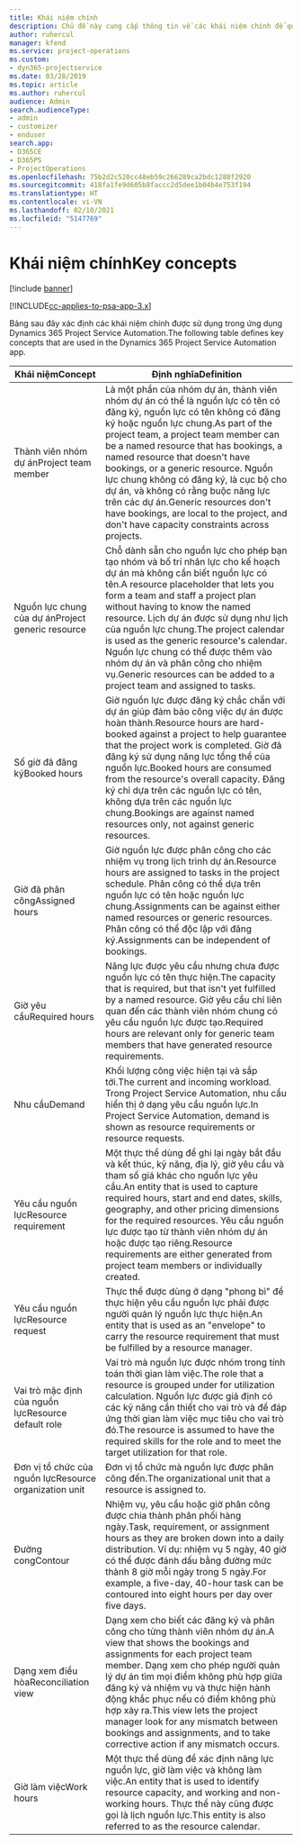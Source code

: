 ```yaml
---
title: Khái niệm chính
description: Chủ đề này cung cấp thông tin về các khái niệm chính để quản lý nguồn lực trong Project Service Automation.
author: ruhercul
manager: kfend
ms.service: project-operations
ms.custom:
- dyn365-projectservice
ms.date: 03/28/2019
ms.topic: article
ms.author: ruhercul
audience: Admin
search.audienceType:
- admin
- customizer
- enduser
search.app:
- D365CE
- D365PS
- ProjectOperations
ms.openlocfilehash: 75b2d2c520cc48eb59c266289ca2bdc1288f2920
ms.sourcegitcommit: 418fa1fe9d605b8faccc2d5dee1b04b4e753f194
ms.translationtype: HT
ms.contentlocale: vi-VN
ms.lasthandoff: 02/10/2021
ms.locfileid: "5147769"
---
```

# <a name="key-concepts"></a><span data-ttu-id="3123c-103">Khái niệm chính</span><span class="sxs-lookup"><span data-stu-id="3123c-103">Key concepts</span></span>

[!include [banner](../includes/psa-now-project-operations.md)]

[!INCLUDE[cc-applies-to-psa-app-3.x](../includes/cc-applies-to-psa-app-3x.md)]

<span data-ttu-id="3123c-104">Bảng sau đây xác định các khái niệm chính được sử dụng trong ứng dụng Dynamics 365 Project Service Automation.</span><span class="sxs-lookup"><span data-stu-id="3123c-104">The following table defines key concepts that are used in the Dynamics 365 Project Service Automation app.</span></span>

| <span data-ttu-id="3123c-105">Khái niệm</span><span class="sxs-lookup"><span data-stu-id="3123c-105">Concept</span></span>                    | <span data-ttu-id="3123c-106">Định nghĩa</span><span class="sxs-lookup"><span data-stu-id="3123c-106">Definition</span></span> |
|----------------------------|------------|
| <span data-ttu-id="3123c-107">Thành viên nhóm dự án</span><span class="sxs-lookup"><span data-stu-id="3123c-107">Project team member</span></span>        | <span data-ttu-id="3123c-108">Là một phần của nhóm dự án, thành viên nhóm dự án có thể là nguồn lực có tên có đăng ký, nguồn lực có tên không có đăng ký hoặc nguồn lực chung.</span><span class="sxs-lookup"><span data-stu-id="3123c-108">As part of the project team, a project team member can be a named resource that has bookings, a named resource that doesn't have bookings, or a generic resource.</span></span> <span data-ttu-id="3123c-109">Nguồn lực chung không có đăng ký, là cục bộ cho dự án, và không có rằng buộc năng lực trên các dự án.</span><span class="sxs-lookup"><span data-stu-id="3123c-109">Generic resources don't have bookings, are local to the project, and don't have capacity constraints across projects.</span></span> |
| <span data-ttu-id="3123c-110">Nguồn lực chung của dự án</span><span class="sxs-lookup"><span data-stu-id="3123c-110">Project generic resource</span></span>   | <span data-ttu-id="3123c-111">Chỗ dành sẵn cho nguồn lực cho phép bạn tạo nhóm và bố trí nhân lực cho kế hoạch dự án mà không cần biết nguồn lực có tên.</span><span class="sxs-lookup"><span data-stu-id="3123c-111">A resource placeholder that lets you form a team and staff a project plan without having to know the named resource.</span></span> <span data-ttu-id="3123c-112">Lịch dự án được sử dụng như lịch của nguồn lực chung.</span><span class="sxs-lookup"><span data-stu-id="3123c-112">The project calendar is used as the generic resource's calendar.</span></span> <span data-ttu-id="3123c-113">Nguồn lực chung có thể được thêm vào nhóm dự án và phân công cho nhiệm vụ.</span><span class="sxs-lookup"><span data-stu-id="3123c-113">Generic resources can be added to a project team and assigned to tasks.</span></span> |
| <span data-ttu-id="3123c-114">Số giờ đã đăng ký</span><span class="sxs-lookup"><span data-stu-id="3123c-114">Booked hours</span></span>               | <span data-ttu-id="3123c-115">Giờ nguồn lực được đăng ký chắc chắn với dự án giúp đảm bảo công việc dự án được hoàn thành.</span><span class="sxs-lookup"><span data-stu-id="3123c-115">Resource hours are hard-booked against a project to help guarantee that the project work is completed.</span></span> <span data-ttu-id="3123c-116">Giờ đã đăng ký sử dụng năng lực tổng thể của nguồn lực.</span><span class="sxs-lookup"><span data-stu-id="3123c-116">Booked hours are consumed from the resource's overall capacity.</span></span> <span data-ttu-id="3123c-117">Đăng ký chỉ dựa trên các nguồn lực có tên, không dựa trên các nguồn lực chung.</span><span class="sxs-lookup"><span data-stu-id="3123c-117">Bookings are against named resources only, not against generic resources.</span></span> |
| <span data-ttu-id="3123c-118">Giờ đã phân công</span><span class="sxs-lookup"><span data-stu-id="3123c-118">Assigned hours</span></span>             | <span data-ttu-id="3123c-119">Giờ nguồn lực được phân công cho các nhiệm vụ trong lịch trình dự án.</span><span class="sxs-lookup"><span data-stu-id="3123c-119">Resource hours are assigned to tasks in the project schedule.</span></span> <span data-ttu-id="3123c-120">Phân công có thể dựa trên nguồn lực có tên hoặc nguồn lực chung.</span><span class="sxs-lookup"><span data-stu-id="3123c-120">Assignments can be against either named resources or generic resources.</span></span> <span data-ttu-id="3123c-121">Phân công có thể độc lập với đăng ký.</span><span class="sxs-lookup"><span data-stu-id="3123c-121">Assignments can be independent of bookings.</span></span> |
| <span data-ttu-id="3123c-122">Giờ yêu cầu</span><span class="sxs-lookup"><span data-stu-id="3123c-122">Required hours</span></span>             | <span data-ttu-id="3123c-123">Năng lực được yêu cầu nhưng chưa được nguồn lực có tên thực hiện.</span><span class="sxs-lookup"><span data-stu-id="3123c-123">The capacity that is required, but that isn't yet fulfilled by a named resource.</span></span> <span data-ttu-id="3123c-124">Giờ yêu cầu chỉ liên quan đến các thành viên nhóm chung có yêu cầu nguồn lực được tạo.</span><span class="sxs-lookup"><span data-stu-id="3123c-124">Required hours are relevant only for generic team members that have generated resource requirements.</span></span> |
| <span data-ttu-id="3123c-125">Nhu cầu</span><span class="sxs-lookup"><span data-stu-id="3123c-125">Demand</span></span>                     | <span data-ttu-id="3123c-126">Khối lượng công việc hiện tại và sắp tới.</span><span class="sxs-lookup"><span data-stu-id="3123c-126">The current and incoming workload.</span></span> <span data-ttu-id="3123c-127">Trong Project Service Automation, nhu cầu hiển thị ở dạng yêu cầu nguồn lực.</span><span class="sxs-lookup"><span data-stu-id="3123c-127">In Project Service Automation, demand is shown as resource requirements or resource requests.</span></span> |
| <span data-ttu-id="3123c-128">Yêu cầu nguồn lực</span><span class="sxs-lookup"><span data-stu-id="3123c-128">Resource requirement</span></span>       | <span data-ttu-id="3123c-129">Một thực thể dùng để ghi lại ngày bắt đầu và kết thúc, kỹ năng, địa lý, giờ yêu cầu và tham số giá khác cho nguồn lực yêu cầu.</span><span class="sxs-lookup"><span data-stu-id="3123c-129">An entity that is used to capture required hours, start and end dates, skills, geography, and other pricing dimensions for the required resources.</span></span> <span data-ttu-id="3123c-130">Yêu cầu nguồn lực được tạo từ thành viên nhóm dự án hoặc được tạo riêng.</span><span class="sxs-lookup"><span data-stu-id="3123c-130">Resource requirements are either generated from project team members or individually created.</span></span> |
| <span data-ttu-id="3123c-131">Yêu cầu nguồn lực</span><span class="sxs-lookup"><span data-stu-id="3123c-131">Resource request</span></span>           | <span data-ttu-id="3123c-132">Thực thể được dùng ở dạng "phong bì" để thực hiện yêu cầu nguồn lực phải được người quản lý nguồn lực thực hiện.</span><span class="sxs-lookup"><span data-stu-id="3123c-132">An entity that is used as an "envelope" to carry the resource requirement that must be fulfilled by a resource manager.</span></span> |
| <span data-ttu-id="3123c-133">Vai trò mặc định của nguồn lực</span><span class="sxs-lookup"><span data-stu-id="3123c-133">Resource default role</span></span>      | <span data-ttu-id="3123c-134">Vai trò mà nguồn lực được nhóm trong tính toán thời gian làm việc.</span><span class="sxs-lookup"><span data-stu-id="3123c-134">The role that a resource is grouped under for utilization calculation.</span></span> <span data-ttu-id="3123c-135">Nguồn lực được giả định có các kỹ năng cần thiết cho vai trò và để đáp ứng thời gian làm việc mục tiêu cho vai trò đó.</span><span class="sxs-lookup"><span data-stu-id="3123c-135">The resource is assumed to have the required skills for the role and to meet the target utilization for that role.</span></span> |
| <span data-ttu-id="3123c-136">Đơn vị tổ chức của nguồn lực</span><span class="sxs-lookup"><span data-stu-id="3123c-136">Resource organization unit</span></span> | <span data-ttu-id="3123c-137">Đơn vị tổ chức mà nguồn lực được phân công đến.</span><span class="sxs-lookup"><span data-stu-id="3123c-137">The organizational unit that a resource is assigned to.</span></span> |
| <span data-ttu-id="3123c-138">Đường cong</span><span class="sxs-lookup"><span data-stu-id="3123c-138">Contour</span></span>                    | <span data-ttu-id="3123c-139">Nhiệm vụ, yêu cầu hoặc giờ phân công được chia thành phân phối hàng ngày.</span><span class="sxs-lookup"><span data-stu-id="3123c-139">Task, requirement, or assignment hours as they are broken down into a daily distribution.</span></span> <span data-ttu-id="3123c-140">Ví dụ: nhiệm vụ 5 ngày, 40 giờ có thể được đánh dấu bằng đường mức thành 8 giờ mỗi ngày trong 5 ngày.</span><span class="sxs-lookup"><span data-stu-id="3123c-140">For example, a five-day, 40-hour task can be contoured into eight hours per day over five days.</span></span> |
| <span data-ttu-id="3123c-141">Dạng xem điều hòa</span><span class="sxs-lookup"><span data-stu-id="3123c-141">Reconciliation view</span></span>        | <span data-ttu-id="3123c-142">Dạng xem cho biết các đăng ký và phân công cho từng thành viên nhóm dự án.</span><span class="sxs-lookup"><span data-stu-id="3123c-142">A view that shows the bookings and assignments for each project team member.</span></span> <span data-ttu-id="3123c-143">Dạng xem cho phép người quản lý dự án tìm mọi điểm không phù hợp giữa đăng ký và nhiệm vụ và thực hiện hành động khắc phục nếu có điểm không phù hợp xảy ra.</span><span class="sxs-lookup"><span data-stu-id="3123c-143">This view lets the project manager look for any mismatch between bookings and assignments, and to take corrective action if any mismatch occurs.</span></span> |
| <span data-ttu-id="3123c-144">Giờ làm việc</span><span class="sxs-lookup"><span data-stu-id="3123c-144">Work hours</span></span>                 | <span data-ttu-id="3123c-145">Một thực thể dùng để xác định năng lực nguồn lực, giờ làm việc và không làm việc.</span><span class="sxs-lookup"><span data-stu-id="3123c-145">An entity that is used to identify resource capacity, and working and non-working hours.</span></span> <span data-ttu-id="3123c-146">Thực thể này cũng được gọi là lịch nguồn lực.</span><span class="sxs-lookup"><span data-stu-id="3123c-146">This entity is also referred to as the resource calendar.</span></span> |
